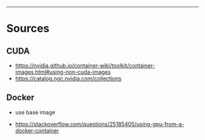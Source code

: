 

----
# Sources

## CUDA
* https://nvidia.github.io/container-wiki/toolkit/container-images.html#using-non-cuda-images
* https://catalog.ngc.nvidia.com/collections

## Docker
- use base image 
* https://stackoverflow.com/questions/25185405/using-gpu-from-a-docker-container
 